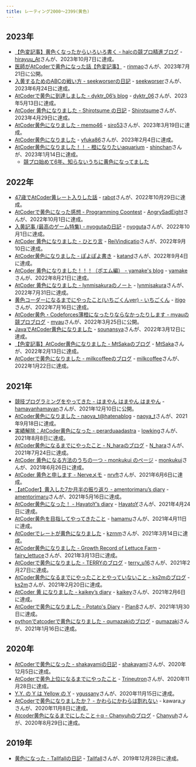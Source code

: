 ```yaml
---
title: レーティング2000〜2399(黄色)
---
```


## 2023年

- [【色変記事】黄色くなったからいろいろ書く - halcの競プロ精進ブログ](https://halc-kyopro.hatenablog.com/entry/2023/10/19/140719) - [hirayuu_At](https://atcoder.jp/users/hirayuu_At)さんが、2023年10月7日に達成。
- [医師がAtCoderで黄色になった話【色変記事】](https://qiita.com/rinmao_catlover/items/587904effdd410134fcd) - [rinmao](https://atcoder.jp/users/rinmao)さんが、2023年7月21日に公開。
- [入黄するためのABCの戦い方 - seekworserの日記](https://seekworser.hatenablog.com/entry/2023/06/25/120401) - [seekworser](https://atcoder.jp/users/seekworser)さんが、2023年6月24日に達成。
- [AtCoderで黄色に到達しました - dyktr_06’s blog](https://dyktr-06.hatenablog.com/entry/2023/05/14/180446) - [dyktr_06](https://atcoder.jp/users/dyktr_06)さんが、2023年5月13日に達成。
- [AtCoder 黄色になりました - Shirotsume の日記](https://ladywingclover.hatenablog.com/entry/2023/05/02/130948) - [Shirotsume](https://atcoder.jp/users/Shirotsume)さんが、2023年4月29日に達成。
- [AtCoder黄色になりました - memo46](https://bakamono1357.hatenablog.com/entry/2023/03/23/004604) - [siro53](https://atcoder.jp/users/siro53)さんが、2023年3月19日に達成。
- [AtCoder黄色になりました](https://note.com/yfuka86/n/n2d8da12389d7) - [yfuka86](https://atcoder.jp/users/yfuka86)さんが、2023年2月4日に達成。
- [AtCoder黄色になりました！！ - 橙になりたいaquarium](https://shinchankosen.hatenadiary.jp/entry/2023/01/31/204517) - [shinchan](https://atcoder.jp/users/shinchan)さんが、2023年1月14日に達成。
    - [競プロ始めて6年、知らないうちに黄色になってました](https://shinchankosen.hatenadiary.jp/entry/2023/12/09/000012)

## 2022年

- [47歳でAtCoder黄レート入りした話](https://qiita.com/tanaka-a/items/da0b672d50cd7f49a161) - [rabot](https://atcoder.jp/users/rabot)さんが、2022年10月29日に達成。
- [AtCoderで黄色になった感想 - Programming Coontest](https://angrysadeight.hatenablog.com/entry/2022/10/16/000002) - [AngrySadEight](https://atcoder.jp/users/AngrySadEight)さんが、2022年10月1日に達成。
- [入黄記事 (最高のゲーム特集) - nyogutaの日記](https://nyoguta.hatenablog.com/entry/2022/10/01/234938) - [nyoguta](https://atcoder.jp/users/nyoguta)さんが、2022年10月1日に達成。
- [AtCoder 黄色になりました - ひとり言](https://elegy-wedh133.hatenablog.com/entry/2022/09/13/144042) - [ReiVindicatio](https://atcoder.jp/users/ReiVindicatio)さんが、2022年9月10日に達成。
- [AtCoder黄色になりました - ぽよぽよ書き](https://ndndbms.blogspot.com/2022/09/atcoder.html) - [katand](https://atcoder.jp/users/katand)さんが、2022年9月4日に達成。
- [AtCoder 黄色になりました！！！（ポエム編） - yamake's blog](https://yamakeeee.hatenadiary.com/entry/2022/08/22/232657) - [yamake](https://atcoder.jp/users/yamake)さんが、2022年8月21日に達成。
- [AtCoder 黄色になりました - lynmisakuraのノート](https://andoreiji11.hatenadiary.jp/entry/2022/08/02/164301) - [lynmisakura](https://atcoder.jp/users/lynmisakura)さんが、2022年7月31日に達成。
- [黄色コーダーになるまでにやったこと(いちごくんver) - いちごくん](https://ichigokunn.hatenablog.com/entry/2022/07/26/193453) - [itigo](https://atcoder.jp/users/itigo)さんが、2022年7月16日に達成。
- [AtCoder黄色・Codeforces薄橙になったりならなかったりします - myauの競プロブログ](https://myau-atcoder.hatenablog.com/entry/2022/03/25/235830) - [myau](https://atcoder.jp/users/myau)さんが、2022年3月25日に公開。
- [JavaでAtCoder黄色になりました](https://qiita.com/sounansya/items/ca21c45496fa0189d51e) - [sounansya](https://atcoder.jp/users/sounansya)さんが、2022年3月12日に達成。
- [【色変記事】AtCoder黄色になりました - MtSakaのブログ](https://mt-saka.hatenablog.com/entry/2022/02/14/204036) - [MtSaka](https://atcoder.jp/users/MtSaka)さんが、2022年2月13日に達成。
- [AtCoderで黄色になりました - milkcoffeeのブログ](https://milkcoffee.hatenablog.jp/entry/2022/01/25/232438) - [milkcoffee](https://atcoder.jp/users/milkcoffee)さんが、2022年1月22日に達成。

## 2021年

- [競技プログラミングをやってきた - はまやん はまやん はまやん](https://blog.hamayanhamayan.com/entry/2021/12/10/223314) - [hamayanhamayan](https://atcoder.jp/users/hamayanhamayan)さんが、2021年12月10日に公開。
- [AtCoder黄色になりました - naoya_t@hatenablog](https://naoyat.hatenablog.jp/entry/atcoder-yellow) - [naoya_t](https://atcoder.jp/users/naoya_t)さんが、2021年9月18日に達成。
- [実績解除：AtCoder黄色になった - perarduaadastra](https://perarduaadastra.hatenablog.com/entry/2021/08/09/181811) - [lowking](https://atcoder.jp/users/lowking)さんが、2021年8月8日に達成。
- [AtCoder黄色になるまでにやったこと - N_haraのブログ](https://n-hara.hatenablog.com/entry/2021/07/25/172540) - [N_hara](https://atcoder.jp/users/N_hara)さんが、2021年7月24日に達成。
- [AtCoder 黄色になる方法のうちの一つ - monkukui のページ](https://monkukui.hatenablog.com/entry/2021/06/27/164449) - [monkukui](https://atcoder.jp/users/monkukui)さんが、2021年6月26日に達成。
- [AtCoder 黄色と申します - Nerveメモ](https://nrvft.hatenablog.com/entry/2021/06/08/235134) - [nrvft](https://atcoder.jp/users/nrvft)さんが、2021年6月6日に達成。
- [【atCoder】黄入した7か月半の振り返り - amentorimaru’s diary](https://amentorimaru.hatenablog.com/entry/2021/06/25/215100) - [amentorimaru](https://atcoder.jp/users/amentorimaru)さんが、2021年5月16日に達成。
- [AtCoder黄色になった！ - HayatoY’s diary](https://hayatoy.hatenablog.com/entry/2021/04/25/172720) - [HayatoY](https://atcoder.jp/users/HayatoY)さんが、2021年4月24日に達成。
- [AtCoder黄色を目指してやってきたこと](https://qiita.com/hamamu/items/2e342d46d9f54732d42c) - [hamamu](https://atcoder.jp/users/hamamu)さんが、2021年4月11日に達成。
- [AtCoderでレートが黄色になりました](https://zenn.dev/naminodarie/articles/055ccf2fd607b9) - [kzrnm](https://atcoder.jp/users/kzrnm)さんが、2021年3月14日に達成。
- [AtCoder黄色になりました - Growth Record of Lettuce Farm](https://fairy-lettuce.hatenadiary.com/entry/kyopro-colorchange-yellow) - [fairy_lettuce](https://atcoder.jp/users/fairy_lettuce)さんが、2021年3月13日に達成。
- [AtCoderで黄色になりました - TERRYのブログ](https://www.terry-u16.net/entry/atcoder-yellow) - [terry_u16](https://atcoder.jp/users/terry_u16)さんが、2021年2月27日に達成。
- [AtCoder黄色になるまでにやったこととやっていないこと - ks2mのブログ](https://ks2m.hatenablog.com/entry/2021/03/08/230503) - [ks2m](https://atcoder.jp/users/ks2m)さんが、2021年2月20日に達成。
- [AtCoder 黄 になりました - kaikey’s diary](https://kaikey.hatenablog.com/entry/2021/02/08/192647) - [kaikey](https://atcoder.jp/users/kaikey)さんが、2021年2月6日に達成。
- [AtCoderで黄色になりました - Potato's Diary](https://plan8.hatenablog.com/entry/2021/01/31/141818) - [Plan8](https://atcoder.jp/users/Plan8)さんが、2021年1月30日に達成。
- [pythonでatcoderで黄色になりました - qumazakiのブログ](https://qumazaki.hatenablog.com/entry/2021/01/27/224139) - [qumazaki](https://atcoder.jp/users/qumazaki)さんが、2021年1月16日に達成。

## 2020年

- [AtCoderで黄色になった - shakayamiの日記](https://shakayami.hatenablog.com/entry/2020/12/06/020255) - [shakayami](https://atcoder.jp/users/shakayami)さんが、2020年12月5日に達成。
- [AtCoderで黄色上位になるまでにやったこと](https://qiita.com/trineutron/items/f2d676d669db352260e7) - [Trineutron](https://atcoder.jp/users/Trineutron)さんが、2020年11月28日に達成。
- [Y.Y. の Y は Yellow の Y](https://ygussany.hatenablog.com/entry/2020/12/04/000000) - [ygussany](https://atcoder.jp/users/ygussany)さんが、2020年11月15日に達成。
- [AtCoderで黄色になりましたか？ - かわらにかわらは割れない](http://brokentile.hatenablog.com/entry/2020/12/18/073314) - kawara_yさんが、2020年11月8日に達成。
- [Atcoder黄色になるまでにしたこと＋α - Chanyuhのブログ](https://p-chanyuh.hatenablog.com/entry/2020/08/30/135814) - [Chanyuh](https://atcoder.jp/users/Chanyuh)さんが、2020年8月29日に達成。

## 2019年

- [黄色になった - Tallfallの日記](https://tallfall.hatenablog.com/entry/2020/01/07/120053) - [Tallfall](https://atcoder.jp/users/Tallfall)さんが、2019年12月28日に達成。
